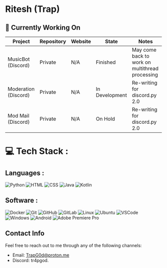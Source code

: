# Ritesh (Trap)

## 🚀 Currently Working On

| Project | Repository | Website | State | Notes |
| ------- | ---------- | ------- | ----- | ----- |
| MusicBot (Discord)| Private | N/A | Finished | May come back to work on multithread processing |
| Moderation (Discord) | Private | N/A | In Development | Re-writing for discord.py 2.0 |
| Mod Mail (Discord) | Private | N/A | On Hold | Re-writing for discord.py 2.0 |


# 💻 Tech Stack :

## Languages :

<div style="display: inline-block;">
  <img alt="Python" src="https://img.shields.io/badge/Python-FFD43B?style=for-the-badge&logo=python&logoColor=blue">
  <img alt="HTML" src="https://img.shields.io/badge/HTML5-E34F26?style=for-the-badge&logo=html5&logoColor=white">
  <img alt="CSS" src="https://img.shields.io/badge/CSS3-1572B6?style=for-the-badge&logo=css3&logoColor=white">
  <img alt="Java" src="https://img.shields.io/badge/JavaScript-323330?style=for-the-badge&logo=javascript&logoColor=F7DF1E">
  <img alt="Kotlin" src="https://img.shields.io/badge/kotlin-%237F52FF.svg?style=for-the-badge&logo=kotlin&logoColor=white">
</div>

## Software :

<div style="display: inline-block;">
  <img alt="Docker" src="https://img.shields.io/badge/Docker-2CA5E0?style=for-the-badge&logo=docker&logoColor=white">
  <img alt="Git" src="https://img.shields.io/badge/GIT-E44C30?style=for-the-badge&logo=git&logoColor=white">
  <img alt="GitHub" src="https://img.shields.io/badge/GitHub-100000?style=for-the-badge&logo=github&logoColor=white">
  <img alt="GitLab" src="https://img.shields.io/badge/-GitLab-262626?style=for-the-badge&logo=gitlab">
  <img alt="Linux" src="https://img.shields.io/badge/Linux-FCC624?style=for-the-badge&logo=linux&logoColor=black">
  <img alt="Ubuntu" src="https://img.shields.io/badge/Ubuntu-E95420?style=for-the-badge&logo=ubuntu&logoColor=white">
  <img alt="VSCode" src="https://img.shields.io/badge/VSCode-0078D4?style=for-the-badge&logo=visual%20studio%20code&logoColor=white">
  <img alt="Windows" src="https://img.shields.io/badge/Windows-0078D6?style=for-the-badge&logo=windows&logoColor=white">
  <img alt="Android" src="https://img.shields.io/badge/Android-3DDC84?style=for-the-badge&logo=android&logoColor=white">
  <img alt="Adobe Premiere Pro" src="https://img.shields.io/badge/Adobe%20Premiere%20Pro-9999FF.svg?style=for-the-badge&logo=Adobe%20Premiere%20Pro&logoColor=white">
</div>

## Contact Info

Feel free to reach out to me through any of the following channels:

- Email: [TrapG0d@proton.me](mailto:TrapG0d@proton.me)
- Discord: tr4pgod.
